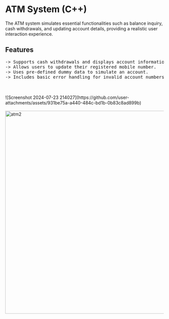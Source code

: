 <h1>ATM System (C++)</h1>
<p>The ATM system simulates essential functionalities such as balance inquiry, cash withdrawals, and updating account details, providing a realistic user interaction experience.</p>

<h2>Features</h2>
<pre>
-> Supports cash withdrawals and displays account information.  
-> Allows users to update their registered mobile number.  
-> Uses pre-defined dummy data to simulate an account.  
-> Includes basic error handling for invalid account numbers, incorrect PINs, and withdrawal limits.
</pre>
<br><br>
![Screenshot 2024-07-23 214027](https://github.com/user-attachments/assets/931be75a-a440-484c-bd1b-0b83c8ad899b)<br><br>
<img width="643" alt="atm2" src="https://github.com/user-attachments/assets/124a885b-1295-450c-83ad-5571180e4c9b"><br><br>

